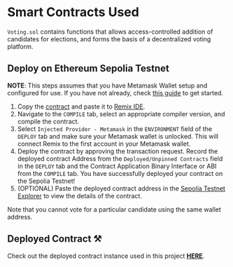 # Smart Contracts Used
`Voting.sol` contains functions that allows access-controlled addition of candidates for elections, and forms the basis of a decentralized voting platform.

## Deploy on Ethereum Sepolia Testnet

<b>NOTE</b>: This steps assumes that you have Metamask Wallet setup and configured for use. If you have not already, check [this guide](https://support.metamask.io/hc/en-us/articles/360015489531-Getting-started-with-MetaMask) to get started. 


1. Copy the [contract](../contracts/VotingContract.sol) and paste it to [Remix IDE](https://remix.ethereum.org).
2. Navigate to the `COMPILE` tab, select an appropriate compiler version, and compile the contract.
3. Select `Injected Provider - Metamask` in the `ENVIRONMENT` field of the `DEPLOY` tab and make sure your Metamask wallet is unlocked. This will connect Remix to the first account in your Metamask wallet.
4. Deploy the contract by approving the transaction request. Record the deployed contract Address from the `Deployed/Unpinned Contracts` field in the `DEPLOY` tab and the Contract Application Binary Interface or ABI from the `COMPILE` tab. You have successfully deployed your contract on the Sepolia Testnet!
5. (OPTIONAL) Paste the deployed contract address in the [Sepolia Testnet Explorer](https://sepolia.etherscan.io/) to view the details of the contract.

Note that you cannot vote for a particular candidate using the same wallet address.

 ## Deployed Contract ⚒

 Check out the deployed contract instance used in this project [**HERE**](https://sepolia.etherscan.io/tx/0x3071e84b006b9576319d7e60a17c03c460c3a16e7009d6ae6a7a9eef1e3d56c5).

                   